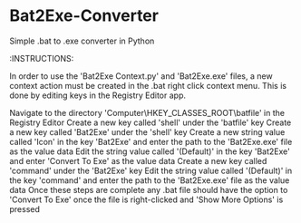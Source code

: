 # Bat2Exe-Converter
Simple .bat to .exe converter in Python

:INSTRUCTIONS:

In order to use the 'Bat2Exe Context.py' and 'Bat2Exe.exe' files, a new context action must be created in the .bat right click context menu. This is done by editing keys in the Registry Editor app.

Navigate to the directory 'Computer\HKEY_CLASSES_ROOT\batfile' in the Registry Editor
Create a new key called 'shell' under the 'batfile' key
Create a new key called 'Bat2Exe' under the 'shell' key
Create a new string value called 'Icon' in the key 'Bat2Exe' and enter the path to the 'Bat2Exe.exe' file as the value data
Edit the string value called '(Default)' in the key 'Bat2Exe' and enter 'Convert To Exe' as the value data
Create a new key called 'command' under the 'Bat2Exe' key
Edit the string value called '(Default)' in the key 'command' and enter the path to the 'Bat2Exe.exe' file as the value data
Once these steps are complete any .bat file should have the option to 'Convert To Exe' once the file is right-clicked and 'Show More Options' is pressed
